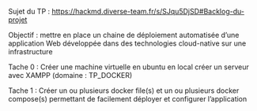 Sujet du TP : https://hackmd.diverse-team.fr/s/SJqu5DjSD#Backlog-du-projet

Objectif : mettre en place un chaine de déploiement automatisée d’une application Web développée dans des technologies cloud-native sur une infrastructure

Tache 0 : 
Créer une machine virtuelle en ubuntu en local
créer un serveur avec XAMPP (domaine : TP_DOCKER)

Tache 1 :
Créer un ou plusieurs docker file(s) et un ou plusieurs docker compose(s) permettant de facilement déployer et configurer l’application
